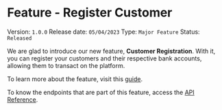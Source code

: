 # Feature - Register Customer

Version: `1.0.0`
Release date: `05/04/2023`
Type: `Major Feature`
Status: `Released`


We are glad to introduce our new feature, **Customer Registration**. With it, you can register your customers and their respective bank accounts, allowing them to transact on the platform.

To learn more about the feature, visit this [guide](/guide/quick-start.md).

To know the endpoints that are part of this feature, access the [API Reference](/api-reference/introduction.md).
